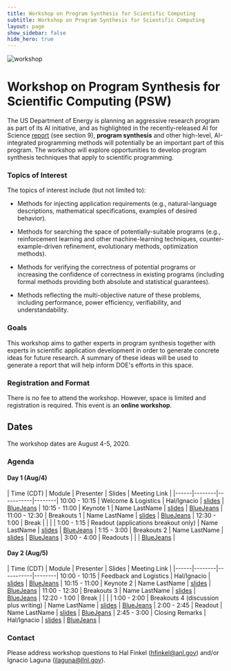 ```yaml
---
title: Workshop on Program Synthesis for Scientific Computing
subtitle: Workshop on Program Synthesis for Scientific Computing
layout: page
show_sidebar: false
hide_hero: true
---
```


<img src="../img/banner_v2.svg" alt="workshop">

# Workshop on Program Synthesis for Scientific Computing (PSW)

The US Department of Energy is planning an aggressive research program as part of its AI initiative, and as highlighted in the recently-released AI for Science [report](https://www.anl.gov/ai-for-science-report) (see section 9), **program synthesis** and other high-level, AI-integrated programming methods will potentially be an important part of this program. The workshop will explore opportunities to develop program synthesis techniques that apply to scientific programming.

### Topics of Interest

The topics of interest include (but not limited to):

 * Methods for injecting application requirements (e.g., natural-language descriptions, mathematical specifications, examples of desired behavior).

 * Methods for searching the space of potentially-suitable programs (e.g., reinforcement learning and other machine-learning techniques, counter-example-driven refinement, evolutionary methods, optimization methods).

 * Methods for verifying the correctness of potential programs or increasing the confidence of correctness in existing programs (including formal methods providing both absolute and statistical guarantees).

 * Methods reflecting the multi-objective nature of these problems, including performance, power efficiency, verifiability, and understandability.

### Goals

This workshop aims to gather experts in program synthesis together with experts in scientific application development in order to generate concrete ideas for future research. A summary of these ideas will be used to generate a report that will help inform DOE's efforts in this space.

### Registration and Format

There is no fee to attend the workshop. However, space is limited and registration is required. This event is an **online workshop**.

## Dates

The workshop dates are August 4-5, 2020.

### <a class="anchor" name="agenda"> Agenda </a> 

#### Day 1 (Aug/4)

| Time (CDT) | Module | Presenter | Slides | Meeting Link |
|------|--------|-----------|--------|
10:00 - 10:15 | Welcome & Logistics | Hal/Ignacio | [slides](#) | [BlueJeans](#) |
10:15 - 11:00 | Keynote 1 | Name LastName | [slides](#) | [BlueJeans](#) |
11:00 - 12:30 | Breakouts 1 | Name LastName | [slides](#) | [BlueJeans](#) |
12:30 - 1:00 |  Break |  | | |
1:00 - 1:15 | Readout (applications breakout only) | Name LastName | [slides](#) | [BlueJeans](#) |
1:15 - 3:00 | Breakouts 2 | Name LastName | [slides](#) | [BlueJeans](#) |
3:00 - 4:00 | Readouts | | | [BlueJeans](#) |

#### Day 2 (Aug/5)

| Time (CDT) | Module | Presenter | Slides | Meeting Link |
|------|--------|-----------|--------|
10:00 - 10:15 | Feedback and Logistics | Hal/Ignacio | [slides](#) | [BlueJeans](#) |
10:15 - 11:00 | Keynote 2 | Name LastName | [slides](#) | [BlueJeans](#) |
11:00 - 12:30 | Breakouts 3 | Name LastName | [slides](#) | [BlueJeans](#) |
12:20 - 1:00 | Break | | | |
1:00 - 2:00 | Breakouts 4 (discussion plus writing) | Name LastName | [slides](#) | [BlueJeans](#) |
2:00 - 2:45 | Readout | Name LastName | [slides](#) | [BlueJeans](#) |
2:45 - 3:00 | Closing Remarks | Hal/Ignacio | [slides](#) | [BlueJeans](#) |



### Contact
 
 Please address workshop questions to Hal Finkel (hfinkel@anl.gov) and/or Ignacio Laguna (ilaguna@llnl.gov).
